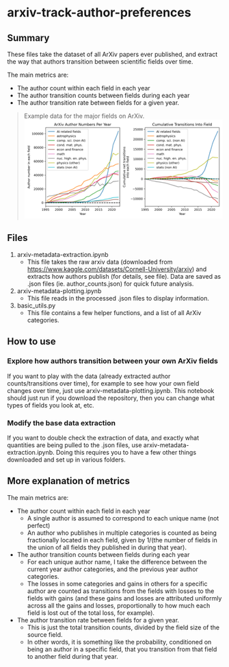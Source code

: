 # arxiv-track-author-preferences 

 
## Summary 
These files take the dataset of all ArXiv papers ever published, and
extract the way that authors transition between scientific fields over time.

The main metrics are:
- The author count within each field in each year
- The author transition counts between fields during each year
- The author transition rate between fields for a given year.
 
> Example data for the major fields on ArXiv.
![Alt text](plots/major_categories/Fields_summary.png?raw=true "Optional") 

## Files

1. arxiv-metadata-extraction.ipynb 
   - This file takes the raw arxiv data 
   (downloaded from https://www.kaggle.com/datasets/Cornell-University/arxiv)
   and extracts how authors publish (for details, see file). 
   Data are saved as .json files (ie. author_counts.json) for quick future analysis.
2. arxiv-metadata-plotting.ipynb 
   - This file reads in the processed .json files to display information. 
3. basic_utils.py 
   - This file contains a few helper functions, and a list of all ArXiv categories.

## How to use

### Explore how authors transition between your own ArXiv fields
If you want to play with the data (already extracted author counts/transitions over time), 
for example to see how your own field changes over time, just use arxiv-metadata-plotting.ipynb. 
This notebook should just run if you download the repository, then you can change what types of fields you look at, etc.


### Modify the base data extraction
If you want to double check the extraction of data, and exactly what quantities are being pulled
to the .json files, use arxiv-metadata-extraction.ipynb.
Doing this requires you to have a few other things downloaded and set up in various folders.


## More explanation of metrics
The main metrics are:
- The author count within each field in each year 
  - A single author is assumed to correspond to each unique name (not perfect)
  - An author who publishes in multiple categories is counted as being fractionally located in each field,
  given by 1/(the number of fields in the union of all fields they published in during that year).
- The author transition counts between fields during each year
  - For each unique author name, I take the difference between the current year author categories, and the
  previous year author categories.
  - The losses in some categories and gains in others for a specific author are counted as transitions from
  the fields with losses to the fields with gains (and these gains and losses are attributed uniformly 
  across all the gains and losses, proportionally to how much each field is lost out of the total loss, for example).
- The author transition rate between fields for a given year.
  - This is just the total transition counts, divided by the field size of the source field.
  - In other words, it is something like the probability, conditioned on being an author in a specific field, that you transition
  from that field to another field during that year.